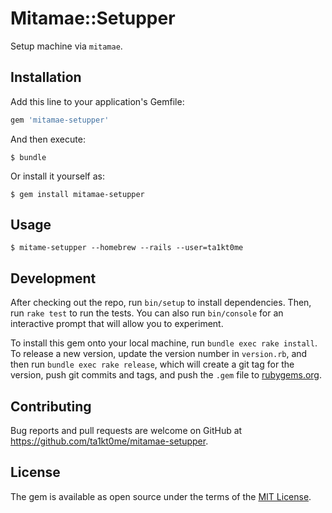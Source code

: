 # Mitamae::Setupper

Setup machine via `mitamae`.

## Installation

Add this line to your application's Gemfile:

```ruby
gem 'mitamae-setupper'
```

And then execute:

    $ bundle

Or install it yourself as:

    $ gem install mitamae-setupper

## Usage

```
$ mitame-setupper --homebrew --rails --user=ta1kt0me
```

## Development

After checking out the repo, run `bin/setup` to install dependencies. Then, run `rake test` to run the tests. You can also run `bin/console` for an interactive prompt that will allow you to experiment.

To install this gem onto your local machine, run `bundle exec rake install`. To release a new version, update the version number in `version.rb`, and then run `bundle exec rake release`, which will create a git tag for the version, push git commits and tags, and push the `.gem` file to [rubygems.org](https://rubygems.org).

## Contributing

Bug reports and pull requests are welcome on GitHub at https://github.com/ta1kt0me/mitamae-setupper.

## License

The gem is available as open source under the terms of the [MIT License](http://opensource.org/licenses/MIT).

